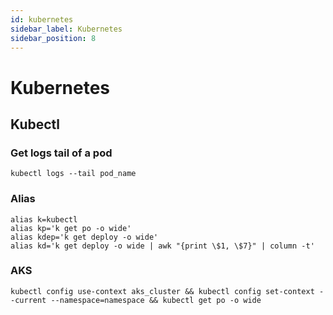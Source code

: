 ```yaml
---
id: kubernetes
sidebar_label: Kubernetes
sidebar_position: 8 
---
```

# Kubernetes

## Kubectl

### Get logs tail of a pod
```kubectl
kubectl logs --tail pod_name
```

### Alias
```kubectl
alias k=kubectl
alias kp='k get po -o wide'
alias kdep='k get deploy -o wide'
alias kd='k get deploy -o wide | awk "{print \$1, \$7}" | column -t'
```

### AKS
```
kubectl config use-context aks_cluster && kubectl config set-context --current --namespace=namespace && kubectl get po -o wide
```